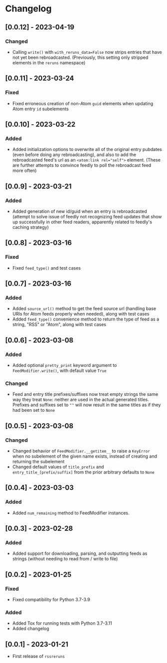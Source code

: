 # Changelog

## [0.0.12] - 2023-04-19

### Changed

- Calling `write()` with `with_reruns_data=False` now strips entries that have not yet been rebroadcasted. (Previously, this setting only stripped elements in the `reruns` namespace)

## [0.0.11] - 2023-03-24

### Fixed

- Fixed erroneous creation of non-Atom `guid` elements when updating Atom entry `id` subelements

## [0.0.10] - 2023-03-22

### Added

- Added initialization options to overwrite all of the original entry pubdates (even before doing any rebroadcasting), and also to add the rebroadcasted feed's url as an `<atom:link rel="self">` element. (These are further attempts to convince feedly to poll the rebroadcast feed more often)

## [0.0.9] - 2023-03-21

### Added

- Added generation of new id/guid when an entry is rebroadcasted (attempt to solve issue of feedly not recognizing feed updates that show up successfully in other feed readers, apparently related to feedly's caching strategy)

## [0.0.8] - 2023-03-16

### Fixed

- Fixed `feed_type()` and test cases

## [0.0.7] - 2023-03-16

### Added

- Added `source_url()` method to get the feed source url (handling base URIs for Atom feeds properly when needed), along with test cases
- Added `feed_type()` convenience method to return the type of feed as a string, "RSS" or "Atom", along with test cases

## [0.0.6] - 2023-03-08

### Added

- Added optional `pretty_print` keyword argument to `FeedModifier.write()`, with default value `True`

### Changed

- Feed and entry title prefixes/suffixes now treat empty strings the same way they treat `None`: neither are used in the actual generated titles. Prefixes and suffixes set to `""` will now result in the same titles as if they had been set to `None`

## [0.0.5] - 2023-03-08

### Changed

- Changed behavior of `FeedModifier.__getitem__` to raise a `KeyError` when no subelement of the given name exists, instead of creating and returning the subelement 
- Changed default values of `title_prefix` and `entry_title_[prefix/suffix]` from the prior arbitrary defaults to `None`

## [0.0.4] - 2023-03-03

### Added

- Added `num_remaining` method to FeedModifier instances.

## [0.0.3] - 2023-02-28

### Added

- Added support for downloading, parsing, and outputting feeds as strings (without needing to read from / write to file)

## [0.0.2] - 2023-01-25

### Fixed

- Fixed compatibility for Python 3.7-3.9

### Added

- Added Tox for running tests with Python 3.7-3.11
- Added changelog

## [0.0.1] - 2023-01-21

- First release of `rssreruns`
